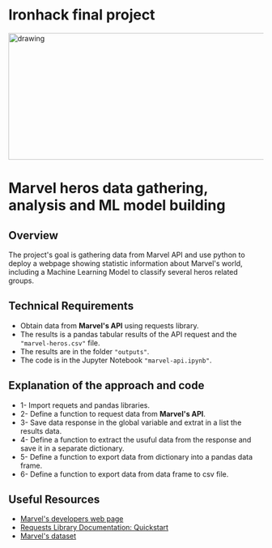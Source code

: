 # Ironhack final project

<!-- ![Marvel](./imgs/avengers.gif) -->
<img src="./imgs/avengers.gif" alt="drawing" height='250' width="1000"/>

# Marvel heros data gathering, analysis and ML model building

## Overview
The project's goal is gathering data from Marvel API and use python to deploy a webpage
showing statistic information about Marvel's world, including a Machine Learning Model
to classify several heros related groups.

## Technical Requirements
* Obtain data from **Marvel's API** using requests library.
* The results is a pandas tabular results of the API request and the ``"marvel-heros.csv"`` file.
* The results are in the folder ``"outputs"``.
* The code is in the Jupyter Notebook ``"marvel-api.ipynb"``.

## Explanation of the approach and code
* 1- Import requets and pandas libraries.
* 2- Define a function to request data from **Marvel's API**.
* 3- Save data response in the global variable and extrat in a list the results data.
* 4- Define a function to extract the usuful data from the response and save it in a separate dictionary.
* 5- Define a function to export data from dictionary into a pandas data frame.
* 6- Define a function to export data from data frame to csv file.

## Useful Resources

* [Marvel's developers web page](https://developer.marvel.com/)
* [Requests Library Documentation: Quickstart](http://docs.python-requests.org/en/master/user/quickstart/)
* [Marvel's dataset](https://www.kaggle.com/dannielr/marvel-superheroes)
